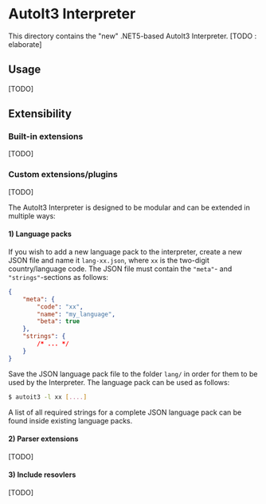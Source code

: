 # AutoIt3 Interpreter
This directory contains the "new" .NET5-based AutoIt3 Interpreter.
[TODO : elaborate]

## Usage
[TODO]

## Extensibility
### Built-in extensions
[TODO]
### Custom extensions/plugins
[TODO]

The AutoIt3 Interpreter is designed to be modular and can be extended in multiple ways:

#### 1) Language packs
If you wish to add a new language pack to the interpreter, create a new JSON file and name it `lang-xx.json`, where `xx` is the two-digit country/language code.
The JSON file must contain the `"meta"`- and `"strings"`-sections as follows:
```json
{
    "meta": {
        "code": "xx",
        "name": "my_language",
        "beta": true
    },
    "strings": {
        /* ... */
    }
}
```
Save the JSON language pack file to the folder `lang/` in order for them to be used by the Interpreter.
The language pack can be used as follows:
```bash
$ autoit3 -l xx [....]
```

A list of all required strings for a complete JSON language pack can be found inside existing language packs.

#### 2) Parser extensions
[TODO]

#### 3) Include resovlers
[TODO]

